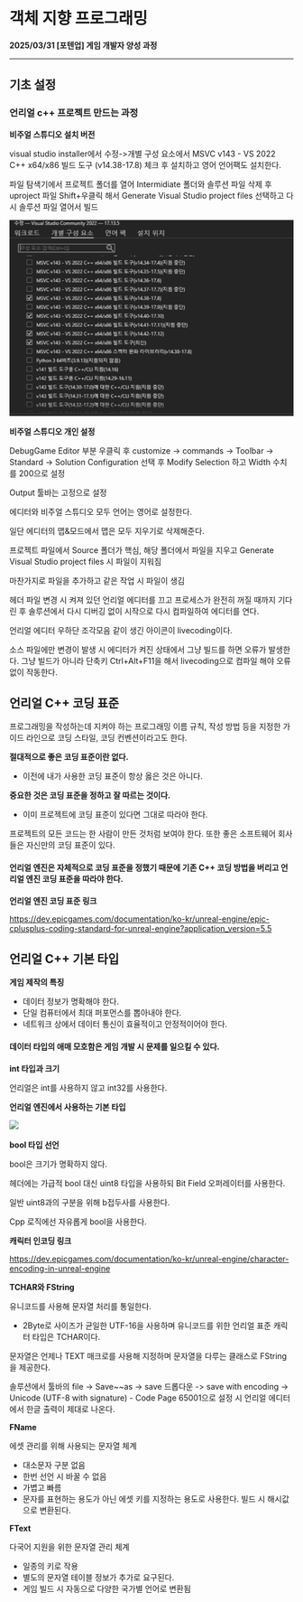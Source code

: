 # 객체 지향 프로그래밍

**2025/03/31 [포텐업] 게임 개발자 양성 과정**

---

## 기초 설정

### 언리얼 c++ 프로젝트 만드는 과정

**비주얼 스튜디오 설치 버전**

visual studio installer에서 수정->개별 구성 요소에서 MSVC v143 - VS 2022 C++ x64/x86 빌드 도구 (v14.38-17.8) 체크 후 설치하고 영어 언어팩도 설치한다.

파일 탐색기에서 프로젝트 폴더를 열어 Intermidiate 폴더와 솔루션 파일 삭제 후 uproject 파일 Shift+우클릭 해서 Generate Visual Studio project files 선택하고 다시 솔루션 파일 열어서 빌드

<img src= "https://github.com/KwonJeHan/Study-cpp/blob/main/img/UnrealInstallerSetting.png">



**비주얼 스튜디오 개인 설정**

DebugGame Editor 부분 우클릭 후 customize -> commands -> Toolbar -> Standard -> Solution Configuration 선택 후 Modify Selection 하고 Width 수치를 200으로 설정

Output 툴바는 고정으로 설정



에디터와 비주얼 스튜디오 모두 언어는 영어로 설정한다.

일단 에디터의 맵&모드에서 맵은 모두 지우기로 삭제해준다.





프로젝트 파일에서 Source 폴더가 핵심, 해당 폴더에서 파일을 지우고 Generate Visual Studio project files 시 파일이 지워짐

마찬가지로 파일을 추가하고 같은 작업 시 파일이 생김



헤더 파일 변경 시 켜져 있던 언리얼 에디터를 끄고 프로세스가 완전히 꺼질 때까지 기다린 후 솔루션에서 다시 디버깅 없이 시작으로 다시 컴파일하여 에디터를 연다.

언리얼 에디터 우하단 조각모음 같이 생긴 아이콘이 livecoding이다.

소스 파일에만 변경이 발생 시 에디터가 켜진 상태에서 그냥 빌드를 하면 오류가 발생한다. 그냥 빌드가 아니라 단축키 Ctrl+Alt+F11을 해서 livecoding으로 컴파일 해야 오류 없이 작동한다.



## 언리얼 C++ 코딩 표준

프로그래밍을 작성하는데 지켜야 하는 프로그래밍 이름 규칙, 작성 방법 등을 지정한 가이드 라인으로 코딩 스타일, 코딩 컨벤션이라고도 한다.



**절대적으로 좋은 코딩 표준이란 없다.**

* 이전에 내가 사용한 코딩 표준이 항상 옳은 것은 아니다.

**중요한 것은 코딩 표준을 정하고 잘 따르는 것이다.**

* 이미 프로젝트에 코딩 표준이 있다면 그대로 따라야 한다.

프로젝트의 모든 코드는 한 사람이 만든 것처럼 보여야 한다. 또한 좋은 소프트웨어 회사들은 자신만의 코딩 표준이 있다.

#### 언리얼 엔진은 자체적으로 코딩 표준을 정했기 때문에 기존 C++ 코딩 방법을 버리고 언리얼 엔진 코딩 표준을 따라야 한다.



**언리얼 엔진 코딩 표준 링크**

https://dev.epicgames.com/documentation/ko-kr/unreal-engine/epic-cplusplus-coding-standard-for-unreal-engine?application_version=5.5



## 언리얼 C++ 기본 타입

**게임 제작의 특징**

* 데이터 정보가 명확해야 한다.
* 단일 컴퓨터에서 최대 퍼포먼스를 뽑아내야 한다.
* 네트워크 상에서 데이터 통신이 효율적이고 안정적이어야 한다.

#### 데이터 타입의 애매 모호함은 게임 개발 시 문제를 일으킬 수 있다.



**int 타입과 크기**

언리얼은 int를 사용하지 않고 int32를 사용한다.



**언리얼 엔진에서 사용하는 기본 타입**

<img src= "https://github.com/KwonJeHan/Study-cpp/blob/main/img/UnrealStandardType">



**bool 타입 선언**

bool은 크기가 명확하지 않다.

헤더에는 가급적 bool 대신 uint8 타입을 사용하되 Bit Field 오퍼레이터를 사용한다.

일반 uint8과의 구분을 위해 b접두사를 사용한다.

Cpp 로직에선 자유롭게 bool을 사용한다.



**캐릭터 인코딩 링크**

https://dev.epicgames.com/documentation/ko-kr/unreal-engine/character-encoding-in-unreal-engine



**TCHAR와 FString**

유니코드를 사용해 문자열 처리를 통일한다.

* 2Byte로 사이즈가 균일한 UTF-16을 사용하며 유니코드를 위한 언리얼 표준 캐릭터 타입은 TCHAR이다.

문자열은 언제나 TEXT 매크로를 사용해 지정하며 문자열을 다루는 클래스로 FString을 제공한다.



솔루션에서 툴바의 file -> Save~~as -> save 드롭다운 -> save with encoding -> Unicode (UTF-8 with signature) - Code Page 65001으로 설정 시 언리얼 에디터에서 한글 출력이 제대로 나온다.



**FName**

에셋 관리를 위해 사용되는 문자열 체계

* 대소문자 구분 없음
* 한번 선언 시 바꿀 수 없음
* 가볍고 빠름
* 문자를 표현하는 용도가 아닌 에셋 키를 지정하는 용도로 사용한다. 빌드 시 해시값으로 변환된다.



**FText**

다국어 지원을 위한 문자열 관리 체계

* 일종의 키로 작용
* 별도의 문자열 테이블 정보가 추가로 요구된다.
* 게임 빌드 시 자동으로 다양한 국가별 언어로 변환됨
